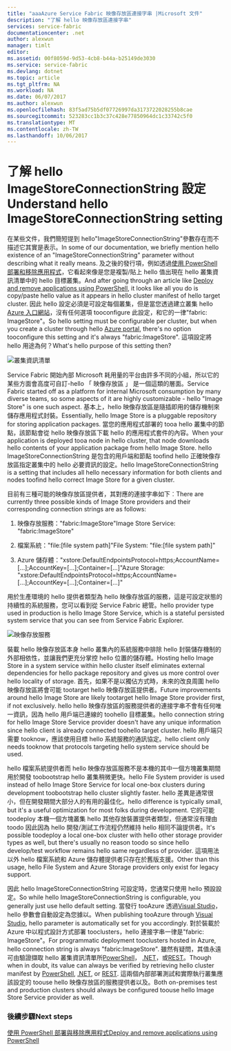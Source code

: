 ```yaml
---
title: "aaaAzure Service Fabric 映像存放區連接字串 |Microsoft 文件"
description: "了解 hello 映像存放區連接字串"
services: service-fabric
documentationcenter: .net
author: alexwun
manager: timlt
editor: 
ms.assetid: 00f8059d-9d53-4cb8-b44a-b25149de3030
ms.service: service-fabric
ms.devlang: dotnet
ms.topic: article
ms.tgt_pltfrm: NA
ms.workload: NA
ms.date: 06/07/2017
ms.author: alexwun
ms.openlocfilehash: 83f5ad75b5df07726997da3173722028255b8cae
ms.sourcegitcommit: 523283cc1b3c37c428e77850964dc1c33742c5f0
ms.translationtype: MT
ms.contentlocale: zh-TW
ms.lasthandoff: 10/06/2017
---
```

# <a name="understand-hello-imagestoreconnectionstring-setting"></a><span data-ttu-id="868b4-103">了解 hello ImageStoreConnectionString 設定</span><span class="sxs-lookup"><span data-stu-id="868b4-103">Understand hello ImageStoreConnectionString setting</span></span>

<span data-ttu-id="868b4-104">在某些文件，我們簡短提到 hello"ImageStoreConnectionString"參數存在而不描述它其實是表示。</span><span class="sxs-lookup"><span data-stu-id="868b4-104">In some of our documentation, we briefly mention hello existence of an "ImageStoreConnectionString" parameter without describing what it really means.</span></span> <span data-ttu-id="868b4-105">及之後的發行項，例如透過[使用 PowerShell 部署和移除應用程式][10]，它看起來像是您是複製/貼上 hello 值出現在 hello 叢集資訊清單中的 hello 目標叢集。</span><span class="sxs-lookup"><span data-stu-id="868b4-105">And after going through an article like [Deploy and remove applications using PowerShell][10], it looks like all you do is copy/paste hello value as it appears in hello cluster manifest of hello target cluster.</span></span> <span data-ttu-id="868b4-106">因此 hello 設定必須是可設定每個叢集，但是當您透過建立叢集 hello [Azure 入口網站][11]，沒有任何選項 tooconfigure 此設定，和它的一律"fabric: ImageStore"。</span><span class="sxs-lookup"><span data-stu-id="868b4-106">So hello setting must be configurable per cluster, but when you create a cluster through hello [Azure portal][11], there's no option tooconfigure this setting and it's always "fabric:ImageStore".</span></span> <span data-ttu-id="868b4-107">這項設定將 hello 用途為何？</span><span class="sxs-lookup"><span data-stu-id="868b4-107">What's hello purpose of this setting then?</span></span>

![叢集資訊清單][img_cm]

<span data-ttu-id="868b4-109">Service Fabric 開始內部 Microsoft 耗用量的平台由許多不同的小組，所以它的某些方面會高度可自訂-hello 「 映像存放區 」 是一個這類的層面。</span><span class="sxs-lookup"><span data-stu-id="868b4-109">Service Fabric started off as a platform for internal Microsoft consumption by many diverse teams, so some aspects of it are highly customizable - hello "Image Store" is one such aspect.</span></span> <span data-ttu-id="868b4-110">基本上，hello 映像存放區是隨插即用的儲存機制來儲存應用程式封裝。</span><span class="sxs-lookup"><span data-stu-id="868b4-110">Essentially, hello Image Store is a pluggable repository for storing application packages.</span></span> <span data-ttu-id="868b4-111">當您的應用程式部署的 tooa hello 叢集中的節點，該節點會從 hello 映像存放區下載 hello 的應用程式套件的內容。</span><span class="sxs-lookup"><span data-stu-id="868b4-111">When your application is deployed tooa node in hello cluster, that node downloads hello contents of your application package from hello Image Store.</span></span> <span data-ttu-id="868b4-112">hello ImageStoreConnectionString 是包含的用戶端和節點 toofind hello 正確映像存放區指定叢集中的 hello 必要資訊的設定。</span><span class="sxs-lookup"><span data-stu-id="868b4-112">hello ImageStoreConnectionString is a setting that includes all hello necessary information for both clients and nodes toofind hello correct Image Store for a given cluster.</span></span>

<span data-ttu-id="868b4-113">目前有三種可能的映像存放區提供者，其對應的連接字串如下︰</span><span class="sxs-lookup"><span data-stu-id="868b4-113">There are currently three possible kinds of Image Store providers and their corresponding connection strings are as follows:</span></span>

1. <span data-ttu-id="868b4-114">映像存放服務："fabric:ImageStore"</span><span class="sxs-lookup"><span data-stu-id="868b4-114">Image Store Service: "fabric:ImageStore"</span></span>

2. <span data-ttu-id="868b4-115">檔案系統："file:[file system path]"</span><span class="sxs-lookup"><span data-stu-id="868b4-115">File System: "file:[file system path]"</span></span>

3. <span data-ttu-id="868b4-116">Azure 儲存體："xstore:DefaultEndpointsProtocol=https;AccountName=[...];AccountKey=[...];Container=[...]"</span><span class="sxs-lookup"><span data-stu-id="868b4-116">Azure Storage: "xstore:DefaultEndpointsProtocol=https;AccountName=[...];AccountKey=[...];Container=[...]"</span></span>

<span data-ttu-id="868b4-117">用於生產環境的 hello 提供者類型為 hello 映像存放區的服務，這是可設定狀態的持續性的系統服務，您可以看到從 Service Fabric 總管。</span><span class="sxs-lookup"><span data-stu-id="868b4-117">hello provider type used in production is hello Image Store Service, which is a stateful persisted system service that you can see from Service Fabric Explorer.</span></span> 

![映像存放服務][img_is]

<span data-ttu-id="868b4-119">裝載 hello 映像存放區本身 hello 叢集內的系統服務中排除 hello 封裝儲存機制的外部相依性，並讓我們更充分掌控 hello 位置的儲存體。</span><span class="sxs-lookup"><span data-stu-id="868b4-119">Hosting hello Image Store in a system service within hello cluster itself eliminates external dependencies for hello package repository and gives us more control over hello locality of storage.</span></span> <span data-ttu-id="868b4-120">首先，如果不是以獨佔方式時，未來的改良周圍 hello 映像存放區將會可能 tootarget hello 映像存放區提供者。</span><span class="sxs-lookup"><span data-stu-id="868b4-120">Future improvements around hello Image Store are likely tootarget hello Image Store provider first, if not exclusively.</span></span> <span data-ttu-id="868b4-121">hello hello 映像存放區的服務提供者的連接字串不會有任何唯一資訊，因為 hello 用戶端已連線的 toohello 目標叢集。</span><span class="sxs-lookup"><span data-stu-id="868b4-121">hello connection string for hello Image Store Service provider doesn't have any unique information since hello client is already connected toohello target cluster.</span></span> <span data-ttu-id="868b4-122">hello 用戶端只需要 tooknow，應該使用目標 hello 系統服務的通訊協定。</span><span class="sxs-lookup"><span data-stu-id="868b4-122">hello client only needs tooknow that protocols targeting hello system service should be used.</span></span>

<span data-ttu-id="868b4-123">hello 檔案系統提供者而 hello 映像存放區服務不是本機的其中一個方塊叢集期間用於開發 toobootstrap hello 叢集稍微更快。</span><span class="sxs-lookup"><span data-stu-id="868b4-123">hello File System provider is used instead of hello Image Store Service for local one-box clusters during development toobootstrap hello cluster slightly faster.</span></span> <span data-ttu-id="868b4-124">hello 差異是通常很小，但在開發期間大部分人的有用的最佳化。</span><span class="sxs-lookup"><span data-stu-id="868b4-124">hello difference is typically small, but it's a useful optimization for most folks during development.</span></span> <span data-ttu-id="868b4-125">它的可能 toodeploy 本機一個方塊叢集 hello 其他存放裝置提供者類型，但通常沒有理由 toodo 因此因為 hello 開發/測試工作流程仍然維持 hello 相同不論提供者。</span><span class="sxs-lookup"><span data-stu-id="868b4-125">It's possible toodeploy a local one-box cluster with hello other storage provider types as well, but there's usually no reason toodo so since hello develop/test workflow remains hello same regardless of provider.</span></span> <span data-ttu-id="868b4-126">這項用法以外 hello 檔案系統和 Azure 儲存體提供者只存在於舊版支援。</span><span class="sxs-lookup"><span data-stu-id="868b4-126">Other than this usage, hello File System and Azure Storage providers only exist for legacy support.</span></span>

<span data-ttu-id="868b4-127">因此 hello ImageStoreConnectionString 可設定時，您通常只使用 hello 預設設定。</span><span class="sxs-lookup"><span data-stu-id="868b4-127">So while hello ImageStoreConnectionString is configurable, you generally just use hello default setting.</span></span> <span data-ttu-id="868b4-128">當發行 tooAzure 透過[Visual Studio][12]，hello 參數會自動設定為您據以。</span><span class="sxs-lookup"><span data-stu-id="868b4-128">When publishing tooAzure through [Visual Studio][12], hello parameter is automatically set for you accordingly.</span></span> <span data-ttu-id="868b4-129">對於裝載於 Azure 中以程式設計方式部署 tooclusters，hello 連接字串一律是"fabric: ImageStore"。</span><span class="sxs-lookup"><span data-stu-id="868b4-129">For programmatic deployment tooclusters hosted in Azure, hello connection string is always "fabric:ImageStore".</span></span> <span data-ttu-id="868b4-130">雖然有疑問，其值永遠可由驗證擷取 hello 叢集資訊清單所[PowerShell](https://docs.microsoft.com/powershell/servicefabric/vlatest/get-servicefabricclustermanifest)， [.NET](https://msdn.microsoft.com/library/azure/mt161375.aspx)，或[REST](https://docs.microsoft.com/rest/api/servicefabric/get-a-cluster-manifest)。</span><span class="sxs-lookup"><span data-stu-id="868b4-130">Though when in doubt, its value can always be verified by retrieving hello cluster manifest by [PowerShell](https://docs.microsoft.com/powershell/servicefabric/vlatest/get-servicefabricclustermanifest), [.NET](https://msdn.microsoft.com/library/azure/mt161375.aspx), or [REST](https://docs.microsoft.com/rest/api/servicefabric/get-a-cluster-manifest).</span></span> <span data-ttu-id="868b4-131">這兩個內部部署測試和實際執行叢集應該設定的 toouse hello 映像存放區的服務提供者以及。</span><span class="sxs-lookup"><span data-stu-id="868b4-131">Both on-premises test and production clusters should always be configured toouse hello Image Store Service provider as well.</span></span>

### <a name="next-steps"></a><span data-ttu-id="868b4-132">後續步驟</span><span class="sxs-lookup"><span data-stu-id="868b4-132">Next steps</span></span>
<span data-ttu-id="868b4-133">[使用 PowerShell 部署與移除應用程式][10]</span><span class="sxs-lookup"><span data-stu-id="868b4-133">[Deploy and remove applications using PowerShell][10]</span></span>

<!--Image references-->
[img_is]: ./media/service-fabric-image-store-connection-string/image_store_service.png
[img_cm]: ./media/service-fabric-image-store-connection-string/cluster_manifest.png

[10]: service-fabric-deploy-remove-applications.md
[11]: service-fabric-cluster-creation-via-portal.md
[12]: service-fabric-publish-app-remote-cluster.md
